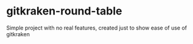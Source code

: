 # gitkraken-round-table

Simple project with no real features, created just to show ease of use of gitkraken
